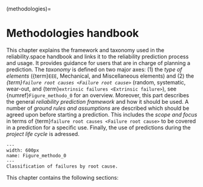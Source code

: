 <!--- Copyright (C) Matrisk GmbH 2022 -->

(methodologies)=
# Methodologies handbook

This chapter explains the framework and taxonomy used in the reliability.space handbook and links it to the reliability prediction process and usage. It provides guidance for users that are in charge of planning a prediction. The *taxonomy* is defined on two major axes: (1) the *type of elements* ({term}`EEE`, Mechanical, and Miscellaneous elements) and (2) the *{term}`failure root causes <Failure root cause>`* (random, systematic, wear-out, and {term}`extrinsic failures <Extrinsic failure>`), see {numref}`Figure_methodo_0` for an overview. Moreover, this part describes the general *reliability prediction framework* and how it should be used. A number of *ground rules and assumptions* are described which should be agreed upon before starting a prediction. This includes the *scope and focus* in terms of {term}`failure root causes <Failure root cause>` to be covered in a prediction for a specific use. Finally, the use of predictions during the *project life cycle* is adressed.

```{figure} pictures/methodo_figure1.png
---
width: 600px
name: Figure_methodo_0
---
Classification of failures by root cause.
```

This chapter contains the following sections:
```{tableofcontents}
```